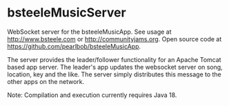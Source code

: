 # bsteeleMusicServer

WebSocket server for the  bsteeleMusicApp.
See usage at http://www.bsteele.com or http://communityjams.org.
Open source code at https://github.com/pearlbob/bsteeleMusicApp.

The server provides the leader/follower functionality
for an Apache Tomcat based app server.  The leader's app
updates the websocket server on song, location, key and the like.
The server simply distributes this message to the other apps on the network.

Note: Compilation and execution currently requires Java 18.